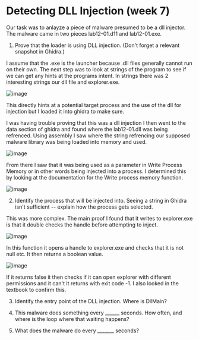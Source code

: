 # Detecting DLL Injection (week 7)

Our task was to anlayze a piece of malware presumed to be a dll injector. The malware came in two pieces lab12-01.d11 and lab12-01.exe. 

1) Prove that the loader is using DLL injection. (Don't forget a relevant snapshot in Ghidra.)

I assume that the .exe is the launcher because .dll files generally cannot run on their own. The next step was to look at strings of the program to see if we can get any hints at the programs intent. In strings there was 2 interesting strings our dll file and explorer.exe. 

![image](https://user-images.githubusercontent.com/44854053/233609247-70a6ed54-7a29-4604-bff0-c9dcdd5786ef.png)

This directly hints at a potential target process and the use of the dll for injection but I loaded it into ghidra to make sure. 

I was having trouble proving that this was a dll injection I then went to the data section of ghidra and found where the lab12-01.dll was being refrenced. Using assembly I saw where the string refrencing our supposed malware library was being loaded into memory and used.

![image](https://user-images.githubusercontent.com/44854053/233615130-9af0f901-cd38-4b18-b5d9-d5690884eaba.png)

From there I saw that it was being used as a parameter in Write Process Memory or in other words being injected into a process. I determined this by looking at the documentation for the Write process memory function. 

![image](https://user-images.githubusercontent.com/44854053/233614832-408b274a-6556-4d08-98f7-14d8848927a2.png)


2) Identify the process that will be injected into. Seeing a string in Ghidra isn't sufficient -- explain how the process gets selected.

This was more complex. The main proof I found that it writes to explorer.exe is that it double checks the handle before attempting to inject. 

![image](https://user-images.githubusercontent.com/44854053/233627715-2eea304f-f8d8-434f-a182-1155823aa859.png)

In this function it opens a handle to explorer.exe and checks that it is not null etc. It then returns a boolean value. 

![image](https://user-images.githubusercontent.com/44854053/233628280-1e5495e2-552d-4286-82cc-fbfde3caff7f.png)

If it returns false it then checks if it can open explorer with different permissions and it can't it returns with exit code -1. I also looked in the textbook to confirm this. 


3) Identify the entry point of the DLL injection. Where is DllMain?

4) This malware does something every ______ seconds. How often, and where is the loop where that waiting happens?

5) What does the malware do every _______ seconds?
